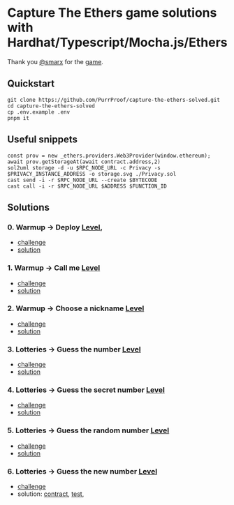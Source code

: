# Capture The Ethers game solutions with Hardhat/Typescript/Mocha.js/Ethers

Thank you [@smarx](https://twitter.com/smarx) for the [game](https://capturetheether.com/).

## Quickstart

```shell
git clone https://github.com/PurrProof/capture-the-ethers-solved.git
cd capture-the-ethers-solved
cp .env.example .env
pnpm it
```

## Useful snippets

```
const prov = new _ethers.providers.Web3Provider(window.ethereum);
await prov.getStorageAt(await contract.address,2)
sol2uml storage -d -u $RPC_NODE_URL -c Privacy -s $PRIVACY_INSTANCE_ADDRESS -o storage.svg ./Privacy.sol
cast send -i -r $RPC_NODE_URL --create $BYTECODE
cast call -i -r $RPC_NODE_URL $ADDRESS $FUNCTION_ID
```

## Solutions

### 0. Warmup -> Deploy [Level](https://capturetheether.com/challenges/warmup/deploy/),

- [challenge](contracts/warmup/Deploy.sol)
- [solution](test/00-deploy.ts)

### 1. Warmup -> Call me [Level](https://capturetheether.com/challenges/warmup/call-me/)

- [challenge](contracts/warmup/CallMe.sol)
- [solution](test/01-callme.ts)

### 2. Warmup -> Choose a nickname [Level](https://capturetheether.com/challenges/warmup/nickname/)

- [challenge](contracts/warmup/Nickname.sol)
- [solution](test/02-nickname.ts)

### 3. Lotteries -> Guess the number [Level](https://capturetheether.com/challenges/lotteries/guess-the-number/)

- [challenge](contracts/lotteries/GuessTheNumber.sol)
- [solution](test/03-guess-the-number.ts)

### 4. Lotteries -> Guess the secret number [Level](https://capturetheether.com/challenges/lotteries/guess-the-secret-number/)

- [challenge](contracts/lotteries/GuessTheSecretNumber.sol)
- [solution](test/04-guess-the-secret-number.ts)

### 5. Lotteries -> Guess the random number [Level](https://capturetheether.com/challenges/lotteries/guess-the-random-number/)

- [challenge](contracts/lotteries/GuessTheRandomNumber.sol)
- [solution](test/05-guess-the-random-number.ts)

### 6. Lotteries -> Guess the new number [Level](https://capturetheether.com/challenges/lotteries/guess-the-new-number/)

- [challenge](contracts/lotteries/GuessTheNewNumber.sol)
- solution: [contract](contracts/lotteries/GuessTheNewNumberSolution.sol), [test](test/06-guess-the-new-number.ts),
